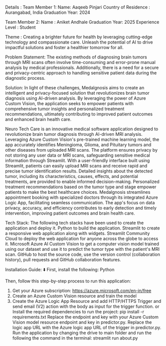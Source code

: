 Details :
Team Member 1:
Name: Aaqeeb Pinjari
Country of Residence : Aurangabad, India
Graduation Year: 2024

Team Member 2:
Name : Aniket Andhale
Graduation Year: 2025
Experience Level : Student

Theme : Creating a brighter future for health by leveraging cutting-edge technology and compassionate care. Unleash the potential of AI to drive impactful solutions and foster a healthier tomorrow for all.

Problem Statement: The existing methods of diagnosing brain tumors through MRI scans often involve time-consuming and error-prone manual analysis by medical professionals. Additionally, there is a need for a secure and privacy-centric approach to handling sensitive patient data during the diagnostic process. 

Solution: In light of these challenges, Medalgnosis aims to create an intelligent and privacy-focused solution that revolutionizes brain tumor diagnosis using AI-driven analysis. By leveraging the power of Azure Custom Vision, the application seeks to empower patients with comprehensive tumor insights and personalized treatment recommendations, ultimately contributing to improved patient outcomes and enhanced brain health care.

Neuro Tech Care is an innovative medical software application designed to revolutionize brain tumor diagnosis through AI-driven MRI analysis.
Leveraging Azure Custom Vision's pre-trained machine learning model, the app accurately identifies Meningioma, Glioma, and Pituitary tumors and other diseases from uploaded MRI scans.
The platform ensures privacy by not storing any user data or MRI scans, safeguarding sensitive medical information through Streamlit.
With a user-friendly interface built using Streamlit, patients can easily upload MRI scans and receive rapid and precise tumor identification results.
Detailed insights about the detected tumor, including its characteristics, causes, effects, and potential treatments, are provided to enable informed decision-making.
Personalized treatment recommendations based on the tumor type and stage empower patients to make the best healthcare choices.
Medalgnosis streamlines appointment booking with specialized doctors through its integrated Azure Logic App, facilitating seamless communication.
The app's focus on data privacy, accuracy, and efficiency contributes to early detection and timely intervention, improving patient outcomes and brain health care.



Tech Stack: The following tech stacks have been used to create the application and deploy it.
Python to build the application.
Streamlit to create a responsive web application along with widgets.
Streamlit Community Cloud to deploy the web application for anyone across the globe to access it.
Microsoft Azure AI Custom Vision to get a computer vision model trained using our dataset and use it to predict the tumor type with the patient's MRI scan.
GitHub to host the source code, use the version control (collaboration history), pull requests and GitHub collaboration features.




Installation Guide: ⬇️
First, install the following:    Python

Then, follow this step-by-step process to run this application:
1. Get your Azure subscription: https://azure.microsoft.com/en-in/free
2. Create an Azure Custom Vision resource and train the model
3. Create the Azure Logic App Resource and add HTTP/HTTPS Trigger and send email (V2) action with the body as input for the trigger function.
or
Install the required dependencies to run the project:    pip install -r requirements.txt
Replace the endpoint and key with your Azure Custom Vision model resource endpoint and key in predictor.py.
Replace the logic app URL with the Azure logic app URL of the trigger in predictor.py.
Run the application by changing the drive to main folder and run the following the command in the terminal: streamlit run about.py
